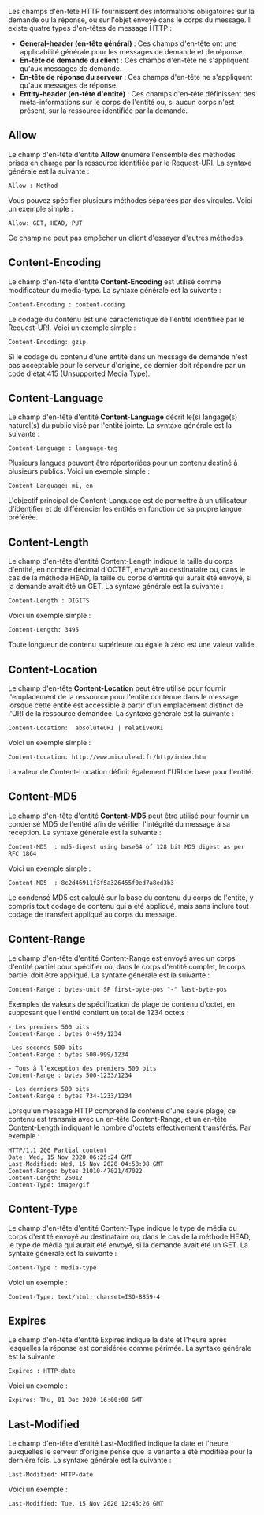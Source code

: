 Les champs d'en-tête HTTP fournissent des informations obligatoires sur la demande ou la réponse, ou sur l'objet envoyé dans le corps du message. Il existe quatre types d'en-têtes de message HTTP :

- **General-header (en-tête général)** : Ces champs d'en-tête ont une applicabilité générale pour les messages de demande et de réponse.
- **En-tête de demande du client** : Ces champs d'en-tête ne s'appliquent qu'aux messages de demande.
- **En-tête de réponse du serveur** : Ces champs d'en-tête ne s'appliquent qu'aux messages de réponse.
- **Entity-header (en-tête d'entité)** : Ces champs d'en-tête définissent des méta-informations sur le corps de l'entité ou, si aucun corps n'est présent, sur la ressource identifiée par la demande.

## Allow

Le champ d'en-tête d'entité **Allow** énumère l'ensemble des méthodes prises en charge par la ressource identifiée par le Request-URI. La syntaxe générale est la suivante :

```http
Allow : Method
```

Vous pouvez spécifier plusieurs méthodes séparées par des virgules. Voici un exemple simple :

```http
Allow: GET, HEAD, PUT
```

Ce champ ne peut pas empêcher un client d'essayer d'autres méthodes.

## Content-Encoding

Le champ d'en-tête d'entité **Content-Encoding** est utilisé comme modificateur du media-type. La syntaxe générale est la suivante :

```http
Content-Encoding : content-coding
```

Le codage du contenu est une caractéristique de l'entité identifiée par le Request-URI. Voici un exemple simple :

```http
Content-Encoding: gzip
```

Si le codage du contenu d'une entité dans un message de demande n'est pas acceptable pour le serveur d'origine, ce dernier doit répondre par un code d'état 415 (Unsupported Media Type).

## Content-Language

Le champ d'en-tête d'entité **Content-Language** décrit le(s) langage(s) naturel(s) du public visé par l'entité jointe. La syntaxe générale est la suivante :

```http
Content-Language : language-tag
```

Plusieurs langues peuvent être répertoriées pour un contenu destiné à plusieurs publics. Voici un exemple simple :

```http
Content-Language: mi, en
```

L'objectif principal de Content-Language est de permettre à un utilisateur d'identifier et de différencier les entités en fonction de sa propre langue préférée.

## Content-Length
Le champ d'en-tête d'entité Content-Length indique la taille du corps d'entité, en nombre décimal d'OCTET, envoyé au destinataire ou, dans le cas de la méthode HEAD, la taille du corps d'entité qui aurait été envoyé, si la demande avait été un GET. La syntaxe générale est la suivante :

```http
Content-Length : DIGITS
```

Voici un exemple simple :

```http
Content-Length: 3495
```

Toute longueur de contenu supérieure ou égale à zéro est une valeur valide.

## Content-Location

Le champ d'en-tête **Content-Location** peut être utilisé pour fournir l'emplacement de la ressource pour l'entité contenue dans le message lorsque cette entité est accessible à partir d'un emplacement distinct de l'URI de la ressource demandée. La syntaxe générale est la suivante :

```http
Content-Location:  absoluteURI | relativeURI 
```

Voici un exemple simple :

```http
Content-Location: http://www.microlead.fr/http/index.htm
```

La valeur de Content-Location définit également l'URI de base pour l'entité.

## Content-MD5

Le champ d'en-tête d'entité **Content-MD5** peut être utilisé pour fournir un condensé MD5 de l'entité afin de vérifier l'intégrité du message à sa réception. La syntaxe générale est la suivante :

```http
Content-MD5  : md5-digest using base64 of 128 bit MD5 digest as per RFC 1864
```

Voici un exemple simple :

```http
Content-MD5  : 8c2d46911f3f5a326455f0ed7a8ed3b3
```

Le condensé MD5 est calculé sur la base du contenu du corps de l'entité, y compris tout codage de contenu qui a été appliqué, mais sans inclure tout codage de transfert appliqué au corps du message.

## Content-Range

Le champ d'en-tête d'entité Content-Range est envoyé avec un corps d'entité partiel pour spécifier où, dans le corps d'entité complet, le corps partiel doit être appliqué. La syntaxe générale est la suivante :

```http
Content-Range : bytes-unit SP first-byte-pos "-" last-byte-pos
```

Exemples de valeurs de spécification de plage de contenu d'octet, en supposant que l'entité contient un total de 1234 octets :

```http
- Les premiers 500 bits
Content-Range : bytes 0-499/1234

-Les seconds 500 bits
Content-Range : bytes 500-999/1234

- Tous à l’exception des premiers 500 bits
Content-Range : bytes 500-1233/1234

- Les derniers 500 bits
Content-Range : bytes 734-1233/1234
```

Lorsqu'un message HTTP comprend le contenu d'une seule plage, ce contenu est transmis avec un en-tête Content-Range, et un en-tête Content-Length indiquant le nombre d'octets effectivement transférés. Par exemple :

```http
HTTP/1.1 206 Partial content
Date: Wed, 15 Nov 2020 06:25:24 GMT
Last-Modified: Wed, 15 Nov 2020 04:58:08 GMT
Content-Range: bytes 21010-47021/47022
Content-Length: 26012
Content-Type: image/gif
```

## Content-Type

Le champ d'en-tête d'entité Content-Type indique le type de média du corps d'entité envoyé au destinataire ou, dans le cas de la méthode HEAD, le type de média qui aurait été envoyé, si la demande avait été un GET. La syntaxe générale est la suivante :

```http
Content-Type : media-type
```

Voici un exemple :

```http
Content-Type: text/html; charset=ISO-8859-4
```

## Expires

Le champ d'en-tête d'entité Expires indique la date et l'heure après lesquelles la réponse est considérée comme périmée. La syntaxe générale est la suivante :

```http
Expires : HTTP-date
```

Voici un exemple :

```http
Expires: Thu, 01 Dec 2020 16:00:00 GMT
```

## Last-Modified

Le champ d'en-tête d'entité Last-Modified indique la date et l'heure auxquelles le serveur d'origine pense que la variante a été modifiée pour la dernière fois. La syntaxe générale est la suivante :

```http
Last-Modified: HTTP-date
```

Voici un exemple :

```http
Last-Modified: Tue, 15 Nov 2020 12:45:26 GMT
```